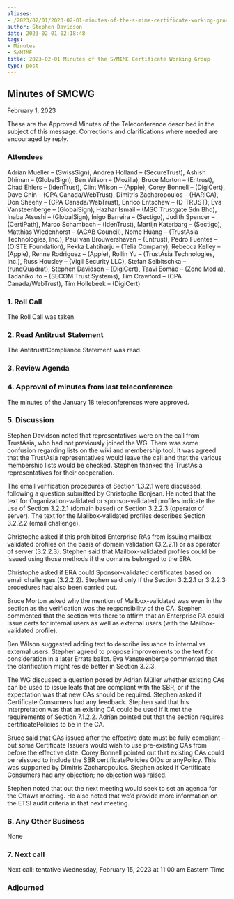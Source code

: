 ```yaml
---
aliases:
- /2023/02/01/2023-02-01-minutes-of-the-s-mime-certificate-working-group/
author: Stephen Davidson
date: 2023-02-01 02:18:48
tags:
- Minutes
- S/MIME
title: 2023-02-01 Minutes of the S/MIME Certificate Working Group
type: post
---
```


## Minutes of SMCWG

February 1, 2023

These are the Approved Minutes of the Teleconference described in the subject of this message. Corrections and clarifications where needed are encouraged by reply.

### Attendees

Adrian Mueller – (SwissSign), Andrea Holland – (SecureTrust), Ashish Dhiman – (GlobalSign), Ben Wilson – (Mozilla), Bruce Morton – (Entrust), Chad Ehlers – (IdenTrust), Clint Wilson – (Apple), Corey Bonnell – (DigiCert), Dave Chin – (CPA Canada/WebTrust), Dimitris Zacharopoulos – (HARICA), Don Sheehy – (CPA Canada/WebTrust), Enrico Entschew – (D-TRUST), Eva Vansteenberge – (GlobalSign), Hazhar Ismail – (MSC Trustgate Sdn Bhd), Inaba Atsushi – (GlobalSign), Inigo Barreira – (Sectigo), Judith Spencer – (CertiPath), Marco Schambach – (IdenTrust), Martijn Katerbarg – (Sectigo), Matthias Wiedenhorst – (ACAB Council), Nome Huang – (TrustAsia Technologies, Inc.), Paul van Brouwershaven – (Entrust), Pedro Fuentes – (OISTE Foundation), Pekka Lahtiharju – (Telia Company), Rebecca Kelley – (Apple), Renne Rodriguez – (Apple), Rollin Yu – (TrustAsia Technologies, Inc.), Russ Housley – (Vigil Security LLC), Stefan Selbitschka – (rundQuadrat), Stephen Davidson – (DigiCert), Taavi Eomäe – (Zone Media), Tadahiko Ito – (SECOM Trust Systems), Tim Crawford – (CPA Canada/WebTrust), Tim Hollebeek – (DigiCert)

### 1. Roll Call

The Roll Call was taken.

### 2. Read Antitrust Statement

The Antitrust/Compliance Statement was read.

### 3. Review Agenda

### 4. Approval of minutes from last teleconference

The minutes of the January 18 teleconferences were approved.

### 5. Discussion

Stephen Davidson noted that representatives were on the call from TrustAsia, who had not previously joined the WG. There was some confusion regarding lists on the wiki and membership tool. It was agreed that the TrustAsia representatives would leave the call and that the various membership lists would be checked. Stephen thanked the TrustAsia representatives for their cooperation.

The email verification procedures of Section 1.3.2.1 were discussed, following a question submitted by Christophe Bonjean. He noted that the text for Organization-validated or sponsor-validated profiles indicate the use of Section 3.2.2.1 (domain based) or Section 3.2.2.3 (operator of server). The text for the Mailbox-validated profiles describes Section 3.2.2.2 (email challenge).

Christophe asked if this prohibited Enterprise RAs from issuing mailbox-validated profiles on the basis of domain validation (3.2.2.1) or as operator of server (3.2.2.3). Stephen said that Mailbox-validated profiles could be issued using those methods if the domains belonged to the ERA.

Christophe asked if ERA could Sponsor-validated certificates based on email challenges (3.2.2.2). Stephen said only if the Section 3.2.2.1 or 3.2.2.3 procedures had also been carried out.

Bruce Morton asked why the mention of Mailbox-validated was even in the section as the verification was the responsibility of the CA. Stephen commented that the section was there to affirm that an Enterprise RA could issue certs for internal users as well as external users (with the Mailbox-validated profile).

Ben Wilson suggested adding text to describe issuance to internal vs external users. Stephen agreed to propose improvements to the text for consideration in a later Errata ballot. Eva Vansteenberge commented that the clarification might reside better in Section 3.2.3.

The WG discussed a question posed by Adrian Müller whether existing CAs can be used to issue leafs that are compliant with the SBR, or if the expectation was that new CAs should be required. Stephen asked if Certificate Consumers had any feedback. Stephen said that his interpretation was that an existing CA could be used if it met the requirements of Section 7.1.2.2. Adrian pointed out that the section requires certificatePolicies to be in the CA.

Bruce said that CAs issued after the effective date must be fully compliant – but some Certificate Issuers would wish to use pre-existing CAs from before the effective date. Corey Bonnell pointed out that existing CAs could be reissued to include the SBR certificatePolicies OIDs or anyPolicy. This was supported by Dimitris Zacharopoulos. Stephen asked if Certificate Consumers had any objection; no objection was raised.

Stephen noted that out the next meeting would seek to set an agenda for the Ottawa meeting. He also noted that we’d provide more information on the ETSI audit criteria in that next meeting.

### 6. Any Other Business

None

### 7. Next call

Next call: tentative Wednesday, February 15, 2023 at 11:00 am Eastern Time

### Adjourned